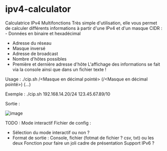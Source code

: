 # ipv4-calculator
Calculatrice IPv4 Multifonctions
Très simple d'utilisation, elle vous permet de calculer différents informations à partir d'une IPv4 et d'un masque CIDR : - Données en binaire et hexadécimal
- Adresse du réseau
- Masque inversé
- Adresse de broadcast
- Nombre d'hôtes possibles
- Première et dernière adresse d'hôte
L'affichage des informations se fait via la console ainsi que dans un fichier texte !

Usage : ./cip.sh <IPv4>/<Masque en décimal pointé> (<IPv4>/<Masque en décimal pointé>) (...)

Exemple : ./cip.sh 192.168.14.20/24 123.45.67.89/10

Sortie :
 
![image](https://user-images.githubusercontent.com/59097429/116513398-cf9d0880-a8c9-11eb-985c-2ab34f2b9fdc.png)

TODO :
Mode interactif
Fichier de config :
  - Sélection du mode interactif ou non ?
  - Format de sortie : Console, fichier (fotmat de fichier ? csv, txt) ou les deux
Fonction pour faire un joli cadre de présentation
Support IPv6 ?

